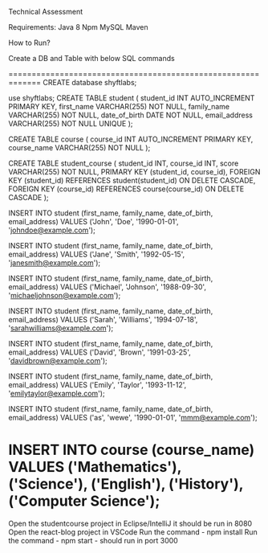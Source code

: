 Technical Assessment

Requirements:
Java 8
Npm
MySQL
Maven

How to Run?

Create a DB and Table with below SQL commands

=============================================================
CREATE database shyftlabs;

use shyftlabs;
CREATE TABLE student (
  student_id INT AUTO_INCREMENT PRIMARY KEY,
  first_name VARCHAR(255) NOT NULL,
  family_name VARCHAR(255) NOT NULL,
  date_of_birth DATE NOT NULL,
  email_address VARCHAR(255) NOT NULL UNIQUE
);

CREATE TABLE course (
  course_id INT AUTO_INCREMENT PRIMARY KEY,
  course_name VARCHAR(255) NOT NULL
);

CREATE TABLE student_course (
  student_id INT,
  course_id INT,
  score VARCHAR(255) NOT NULL,
  PRIMARY KEY (student_id, course_id),
  FOREIGN KEY (student_id) REFERENCES student(student_id) ON DELETE CASCADE,
  FOREIGN KEY (course_id) REFERENCES course(course_id) ON DELETE CASCADE
);



INSERT INTO student (first_name, family_name, date_of_birth, email_address)
VALUES ('John', 'Doe', '1990-01-01', 'johndoe@example.com');

INSERT INTO student (first_name, family_name, date_of_birth, email_address)
VALUES ('Jane', 'Smith', '1992-05-15', 'janesmith@example.com');

INSERT INTO student (first_name, family_name, date_of_birth, email_address)
VALUES ('Michael', 'Johnson', '1988-09-30', 'michaeljohnson@example.com');

INSERT INTO student (first_name, family_name, date_of_birth, email_address)
VALUES ('Sarah', 'Williams', '1994-07-18', 'sarahwilliams@example.com');

INSERT INTO student (first_name, family_name, date_of_birth, email_address)
VALUES ('David', 'Brown', '1991-03-25', 'davidbrown@example.com');

INSERT INTO student (first_name, family_name, date_of_birth, email_address)
VALUES ('Emily', 'Taylor', '1993-11-12', 'emilytaylor@example.com');


INSERT INTO student (first_name, family_name, date_of_birth, email_address)
VALUES ('as', 'wewe', '1990-01-01', 'mmm@example.com');


INSERT INTO course (course_name) VALUES
  ('Mathematics'),
  ('Science'),
  ('English'),
  ('History'),
  ('Computer Science');
=============================================================

Open the studentcourse project in Eclipse/IntelliJ it should be run in 8080
Open the react-blog project in VSCode
Run the command - npm install
Run the command - npm start - should run in port 3000











